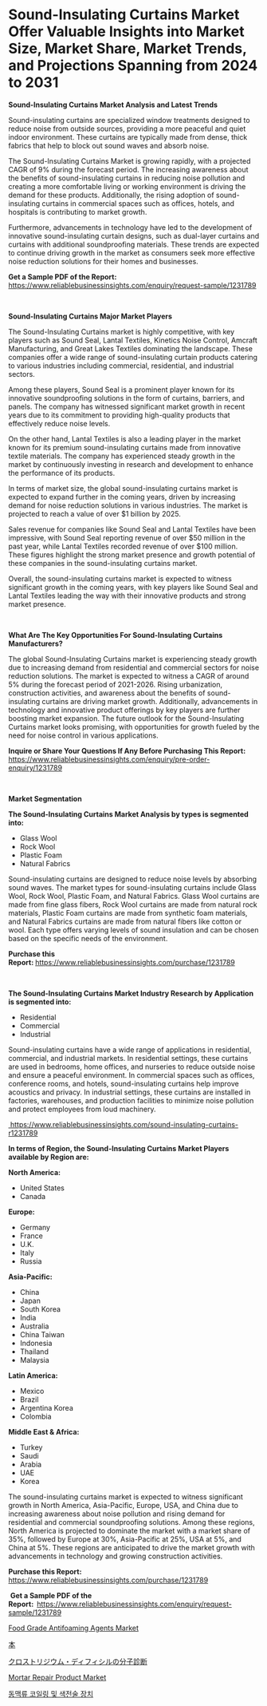 <p><h1>Sound-Insulating Curtains Market Offer Valuable Insights into Market Size, Market Share, Market Trends, and Projections Spanning from 2024 to 2031</h1></p><p><strong>Sound-Insulating Curtains Market Analysis and Latest Trends</strong></p>
<p><p>Sound-insulating curtains are specialized window treatments designed to reduce noise from outside sources, providing a more peaceful and quiet indoor environment. These curtains are typically made from dense, thick fabrics that help to block out sound waves and absorb noise.</p><p>The Sound-Insulating Curtains Market is growing rapidly, with a projected CAGR of 9% during the forecast period. The increasing awareness about the benefits of sound-insulating curtains in reducing noise pollution and creating a more comfortable living or working environment is driving the demand for these products. Additionally, the rising adoption of sound-insulating curtains in commercial spaces such as offices, hotels, and hospitals is contributing to market growth.</p><p>Furthermore, advancements in technology have led to the development of innovative sound-insulating curtain designs, such as dual-layer curtains and curtains with additional soundproofing materials. These trends are expected to continue driving growth in the market as consumers seek more effective noise reduction solutions for their homes and businesses.</p></p>
<p><strong>Get a Sample PDF of the Report:&nbsp;</strong> <a href="https://www.reliablebusinessinsights.com/enquiry/request-sample/1231789">https://www.reliablebusinessinsights.com/enquiry/request-sample/1231789</a></p>
<p>&nbsp;</p>
<p><strong>Sound-Insulating Curtains Major Market Players</strong></p>
<p><p>The Sound-Insulating Curtains market is highly competitive, with key players such as Sound Seal, Lantal Textiles, Kinetics Noise Control, Amcraft Manufacturing, and Great Lakes Textiles dominating the landscape. These companies offer a wide range of sound-insulating curtain products catering to various industries including commercial, residential, and industrial sectors.</p><p>Among these players, Sound Seal is a prominent player known for its innovative soundproofing solutions in the form of curtains, barriers, and panels. The company has witnessed significant market growth in recent years due to its commitment to providing high-quality products that effectively reduce noise levels.</p><p>On the other hand, Lantal Textiles is also a leading player in the market known for its premium sound-insulating curtains made from innovative textile materials. The company has experienced steady growth in the market by continuously investing in research and development to enhance the performance of its products.</p><p>In terms of market size, the global sound-insulating curtains market is expected to expand further in the coming years, driven by increasing demand for noise reduction solutions in various industries. The market is projected to reach a value of over $1 billion by 2025.</p><p>Sales revenue for companies like Sound Seal and Lantal Textiles have been impressive, with Sound Seal reporting revenue of over $50 million in the past year, while Lantal Textiles recorded revenue of over $100 million. These figures highlight the strong market presence and growth potential of these companies in the sound-insulating curtains market.</p><p>Overall, the sound-insulating curtains market is expected to witness significant growth in the coming years, with key players like Sound Seal and Lantal Textiles leading the way with their innovative products and strong market presence.</p></p>
<p>&nbsp;</p>
<p><strong>What Are The Key Opportunities For Sound-Insulating Curtains Manufacturers?</strong></p>
<p><p>The global Sound-Insulating Curtains market is experiencing steady growth due to increasing demand from residential and commercial sectors for noise reduction solutions. The market is expected to witness a CAGR of around 5% during the forecast period of 2021-2026. Rising urbanization, construction activities, and awareness about the benefits of sound-insulating curtains are driving market growth. Additionally, advancements in technology and innovative product offerings by key players are further boosting market expansion. The future outlook for the Sound-Insulating Curtains market looks promising, with opportunities for growth fueled by the need for noise control in various applications.</p></p>
<p><strong>Inquire or Share Your Questions If Any Before Purchasing This Report:</strong> <a href="https://www.reliablebusinessinsights.com/enquiry/pre-order-enquiry/1231789">https://www.reliablebusinessinsights.com/enquiry/pre-order-enquiry/1231789</a></p>
<p>&nbsp;</p>
<p><strong>Market Segmentation</strong></p>
<p><strong>The Sound-Insulating Curtains Market Analysis by types is segmented into:</strong></p>
<p><ul><li>Glass Wool</li><li>Rock Wool</li><li>Plastic Foam</li><li>Natural Fabrics</li></ul></p>
<p><p>Sound-insulating curtains are designed to reduce noise levels by absorbing sound waves. The market types for sound-insulating curtains include Glass Wool, Rock Wool, Plastic Foam, and Natural Fabrics. Glass Wool curtains are made from fine glass fibers, Rock Wool curtains are made from natural rock materials, Plastic Foam curtains are made from synthetic foam materials, and Natural Fabrics curtains are made from natural fibers like cotton or wool. Each type offers varying levels of sound insulation and can be chosen based on the specific needs of the environment.</p></p>
<p><strong>Purchase this Report:&nbsp;</strong><a href="https://www.reliablebusinessinsights.com/purchase/1231789">https://www.reliablebusinessinsights.com/purchase/1231789</a></p>
<p>&nbsp;</p>
<p><strong>The Sound-Insulating Curtains Market Industry Research by Application is segmented into:</strong></p>
<p><ul><li>Residential</li><li>Commercial</li><li>Industrial</li></ul></p>
<p><p>Sound-insulating curtains have a wide range of applications in residential, commercial, and industrial markets. In residential settings, these curtains are used in bedrooms, home offices, and nurseries to reduce outside noise and ensure a peaceful environment. In commercial spaces such as offices, conference rooms, and hotels, sound-insulating curtains help improve acoustics and privacy. In industrial settings, these curtains are installed in factories, warehouses, and production facilities to minimize noise pollution and protect employees from loud machinery.</p></p>
<p><a href="https://www.reliablebusinessinsights.com/sound-insulating-curtains-r1231789">&nbsp;https://www.reliablebusinessinsights.com/sound-insulating-curtains-r1231789</a></p>
<p><strong>In terms of Region, the Sound-Insulating Curtains Market Players available by Region are:</strong></p>
<p>
    <p> <strong> North America: </strong>
        <ul>
            <li>United States</li>
            <li>Canada</li>
        </ul>
        </p> 
    <p> <strong> Europe: </strong>
        <ul>
            <li>Germany</li>
            <li>France</li>
            <li>U.K.</li>
            <li>Italy</li>
            <li>Russia</li>
        </ul>
        </p> 
    <p> <strong> Asia-Pacific: </strong>
        <ul>
            <li>China</li>
            <li>Japan</li>
            <li>South Korea</li>
            <li>India</li>
            <li>Australia</li>
            <li>China Taiwan</li>
            <li>Indonesia</li>
            <li>Thailand</li>
            <li>Malaysia</li>
        </ul>
        </p> 
    <p> <strong> Latin America: </strong>
        <ul>
            <li>Mexico</li>
            <li>Brazil</li>
            <li>Argentina Korea</li>
            <li>Colombia</li>
        </ul>
        </p> 
    <p> <strong> Middle East & Africa: </strong>
        <ul>
            <li>Turkey</li>
            <li>Saudi</li>
            <li>Arabia</li>
            <li>UAE</li>
            <li>Korea</li>
        </ul>
    </p>
    </p>
<p><p>The sound-insulating curtains market is expected to witness significant growth in North America, Asia-Pacific, Europe, USA, and China due to increasing awareness about noise pollution and rising demand for residential and commercial soundproofing solutions. Among these regions, North America is projected to dominate the market with a market share of 35%, followed by Europe at 30%, Asia-Pacific at 25%, USA at 5%, and China at 5%. These regions are anticipated to drive the market growth with advancements in technology and growing construction activities.</p></p>
<p><strong>Purchase this Report: </strong><a href="https://www.reliablebusinessinsights.com/purchase/1231789">https://www.reliablebusinessinsights.com/purchase/1231789</a></p>
<p>&nbsp;<strong>Get a Sample PDF of the Report:&nbsp;&nbsp;</strong><a href="https://www.reliablebusinessinsights.com/enquiry/request-sample/1231789">https://www.reliablebusinessinsights.com/enquiry/request-sample/1231789</a></p>
<p><strong></strong></p>
<p><p><a href="https://github.com/eeenafisainka/Market-Research-Report-List-1/blob/main/food-grade-antifoaming-agents-market.md">Food Grade Antifoaming Agents Market</a></p><p><a href="https://medium.com/@ddoggettbruce16/%E6%9B%B8%E7%B1%8D%E5%B8%82%E5%A0%B4%E8%A6%8F%E6%A8%A1%E3%81%AF%E5%B9%B4%E7%8E%87-%E3%81%A7%E6%88%90%E9%95%B7%E3%81%97%E3%81%A6%E3%81%8A%E3%82%8A-%E3%81%93%E3%81%AE%E3%83%AC%E3%83%9D%E3%83%BC%E3%83%88%E3%81%AF%E5%B8%82%E5%A0%B4%E3%82%BB%E3%82%B0%E3%83%A1%E3%83%B3%E3%83%86%E3%83%BC%E3%82%B7%E3%83%A7%E3%83%B3-%E6%88%90%E9%95%B7-%E3%81%8A%E3%82%88%E3%81%B32024%E5%B9%B4%E3%81%8B%E3%82%892031%E5%B9%B4%E3%81%BE%E3%81%A7%E3%81%AE%E4%BA%88%E6%B8%AC%E3%81%AB%E9%96%A2%E3%81%99%E3%82%8B%E5%88%86%E6%9E%90%E3%82%92%E3%82%AB%E3%83%90%E3%83%BC%E3%81%97%E3%81%A6%E3%81%84%E3%81%BE%E3%81%99-ec0d0ba09ae4">本</a></p><p><a href="https://medium.com/@grarrity46851/%E3%82%AF%E3%83%AD%E3%82%B9%E3%83%88%E3%83%AA%E3%82%B8%E3%82%A6%E3%83%A0-%E3%83%87%E3%82%A3%E3%83%95%E3%82%A3%E3%82%B7%E3%83%AB%E3%81%AE%E5%88%86%E5%AD%90%E8%A8%BA%E6%96%AD%E5%B8%82%E5%A0%B4%E3%83%AC%E3%83%9D%E3%83%BC%E3%83%88-%E3%83%97%E3%83%AD%E3%83%80%E3%82%AF%E3%83%88%E3%82%BF%E3%82%A4%E3%83%97-%E6%84%9F%E5%BA%A690-%E3%82%92%E8%B6%85%E3%81%88%E3%82%8B%E3%82%82%E3%81%AE-90-%E4%BB%A5%E4%B8%8B%E3%81%AE%E3%82%82%E3%81%AE-%E3%82%A8%E3%83%B3%E3%83%89%E3%83%A6%E3%83%BC%E3%82%B9-%E7%97%85%E9%99%A2-%E3%82%AF%E3%83%AA%E3%83%8B%E3%83%83%E3%82%AF-%E7%A0%94%E7%A9%B6%E5%AE%A4-%E3%83%9B%E3%83%BC%E3%83%A0%E3%82%B1%E3%82%A2-%E3%81%9D%E3%81%AE%E4%BB%96-%E3%81%8A%E3%82%88%E3%81%B3%E5%9C%B0%E5%9F%9F2024%E5%B9%B4-6b5c9dfff98d">クロストリジウム・ディフィシルの分子診断</a></p><p><a href="https://github.com/Chiragrp22/Market-Research-Report-List-5/blob/main/mortar-repair-product-market.md">Mortar Repair Product Market</a></p><p><a href="https://github.com/erwindropdead54/Market-Research-Report-List-1/blob/main/2008317142739.md">동맥류 코일링 및 색전술 장치</a></p></p>